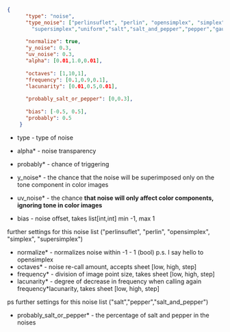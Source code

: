 ```json
{
      "type": "noise",
      "type_noise": ["perlinsuflet", "perlin", "opensimplex", "simplex", 
        "supersimplex","uniform","salt","salt_and_pepper","pepper","gauss"],
  
      "normalize": true,
      "y_noise": 0.3,
      "uv_noise": 0.3,
      "alpha": [0.01,1.0,0.01],
  
      "octaves": [1,10,1],
      "frequency": [0.1,0.9,0.1],
      "lacunarity": [0.01,0.5,0.01],
  
      "probably_salt_or_pepper": [0,0.3],
  
      "bias": [-0.5, 0.5],
      "probably": 0.5
    }
```
- type - type of noise

- alpha* - noise transparency
- probably* - chance of triggering
- y_noise* - the chance that the noise will be superimposed only on the tone component in color images
- uv_noise* - the chance **that noise will only affect color components, ignoring tone in color images**
- bias - noise offset, takes list[int,int] min -1, max 1

further settings for this noise list ("perlinsuflet", "perlin", "opensimplex", "simplex", "supersimplex")
- normalize* - normalizes noise within -1 - 1 (bool) p.s. I say hello to opensimplex
- octaves* - noise re-call amount, accepts sheet [low, high, step]
- frequency* - division of image point size, takes sheet [low, high, step]
- lacunarity* - degree of decrease in frequency when calling again frequency*lacunarity, takes sheet [low, high, step]

ps further settings for this noise list ("salt","pepper","salt_and_pepper")
- probably_salt_or_pepper* - the percentage of salt and pepper in the noises
